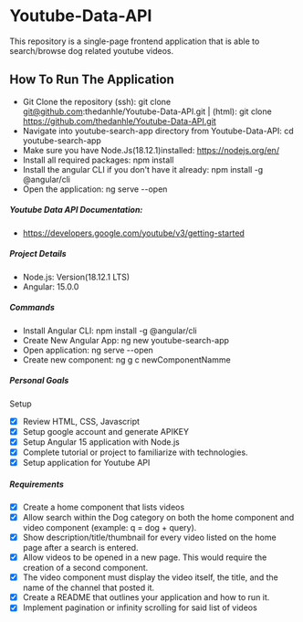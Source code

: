 # Youtube-Data-API
This repository is a single-page frontend application that is able to search/browse dog related youtube videos.

## How To Run The Application
- Git Clone the repository (ssh): git clone git@github.com:thedanhle/Youtube-Data-API.git | (html): git clone https://github.com/thedanhle/Youtube-Data-API.git
- Navigate into youtube-search-app directory from Youtube-Data-API: cd youtube-search-app
- Make sure you have Node.Js(18.12.1)installed: https://nodejs.org/en/
- Install all required packages: npm install
- Install the angular CLI if you don't have it already: npm install -g @angular/cli
- Open the application: ng serve --open

##### Youtube Data API Documentation: 
- https://developers.google.com/youtube/v3/getting-started

##### Project Details
- Node.js: Version(18.12.1 LTS)
- Angular: 15.0.0

##### Commands
- Install Angular CLI: npm install -g @angular/cli
- Create New Angular App: ng new youtube-search-app
- Open application: ng serve --open
- Create new component: ng g c newComponentNamme

##### Personal Goals
Setup
- [X] Review HTML, CSS, Javascript
- [X] Setup google account and generate APIKEY
- [X] Setup Angular 15 application with Node.js
- [X] Complete tutorial or project to familiarize with technologies.
- [X] Setup application for Youtube API

##### Requirements
- [X] Create a home component that lists videos
- [X] Allow search within the Dog category on both the home component and video component (example: q = dog + query).
- [X] Show description/title/thumbnail for every video listed on the home page after a search is entered.
- [X] Allow videos to be opened in a new page. This would require the creation of a second component.
- [X] The video component must display the video itself, the title, and the name of the channel that posted it.
- [X] Create a README that outlines your application and how to run it.
- [X] Implement pagination or infinity scrolling for said list of videos
